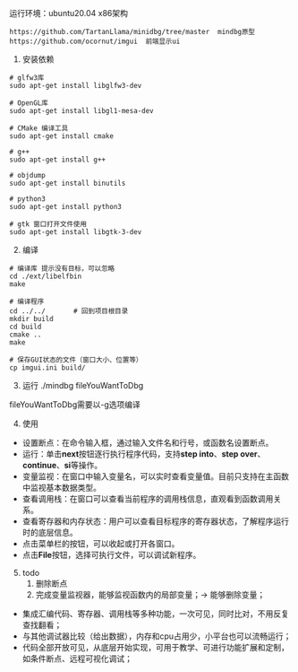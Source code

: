 运行环境：ubuntu20.04 x86架构

    https://github.com/TartanLlama/minidbg/tree/master  mindbg原型
    https://github.com/ocornut/imgui  前端显示ui

1. 安装依赖
```
# glfw3库
sudo apt-get install libglfw3-dev

# OpenGL库
sudo apt-get install libgl1-mesa-dev

# CMake 编译工具
sudo apt-get install cmake

# g++
sudo apt-get install g++

# objdump 
sudo apt-get install binutils

# python3
sudo apt-get install python3

# gtk 窗口打开文件使用
sudo apt-get install libgtk-3-dev
```

2. 编译
```
# 编译库 提示没有目标，可以忽略
cd ./ext/libelfbin
make

# 编译程序
cd ../../       # 回到项目根目录
mkdir build
cd build
cmake ..
make

# 保存GUI状态的文件（窗口大小、位置等）
cp imgui.ini build/
```

3. 运行
./mindbg fileYouWantToDbg

fileYouWantToDbg需要以-g选项编译

4. 使用

- 设置断点：在命令输入框，通过输入文件名和行号，或函数名设置断点。
- 运行：单击**next**按钮逐行执行程序代码，支持**step into**、**step over**、**continue**、**si**等操作。
- 变量监视：在窗口中输入变量名，可以实时查看变量值。目前只支持在主函数中监视基本数据类型。
- 查看调用栈：在窗口可以查看当前程序的调用栈信息，直观看到函数调用关系。
- 查看寄存器和内存状态：用户可以查看目标程序的寄存器状态，了解程序运行时的底层信息。
- 点击菜单栏的按钮，可以收起或打开各窗口。
- 点击**File**按钮，选择可执行文件，可以调试新程序。

5. todo
    1. 删除断点
    2. 完成变量监视器，能够监视函数内的局部变量；-> 能够删除变量；




- 集成汇编代码、寄存器、调用栈等多种功能，一次可见，同时比对，不用反复查找翻看；
- 与其他调试器比较（给出数据），内存和cpu占用少，小平台也可以流畅运行；
- 代码全部开放可见，从底层开始实现，可用于教学、可进行功能扩展和定制，如条件断点、远程可视化调试；